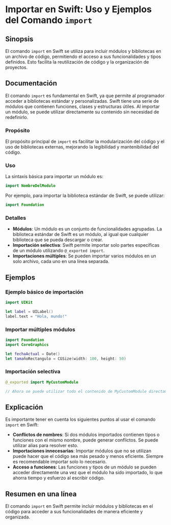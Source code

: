 <!--
Meta Description: # Importar en Swift: Uso y Ejemplos del Comando `import` ## Sinopsis El comando `import` en Swift se utiliza para incluir módulos y bibliotecas en un ...
Meta Keywords: swift, import, importar, módulos, que
-->

# Importar en Swift: Uso y Ejemplos del Comando `import`

## Sinopsis
El comando `import` en Swift se utiliza para incluir módulos y bibliotecas en un archivo de código, permitiendo el acceso a sus funcionalidades y tipos definidos. Esto facilita la reutilización de código y la organización de proyectos.

## Documentación
El comando `import` es fundamental en Swift, ya que permite al programador acceder a bibliotecas estándar y personalizadas. Swift tiene una serie de módulos que contienen funciones, clases y estructuras útiles. Al importar un módulo, se puede utilizar directamente su contenido sin necesidad de redefinirlo.

### Propósito
El propósito principal de `import` es facilitar la modularización del código y el uso de bibliotecas externas, mejorando la legibilidad y mantenibilidad del código.

### Uso
La sintaxis básica para importar un módulo es:

```swift
import NombreDelModulo
```

Por ejemplo, para importar la biblioteca estándar de Swift, se puede utilizar:

```swift
import Foundation
```

### Detalles
- **Módulos**: Un módulo es un conjunto de funcionalidades agrupadas. La biblioteca estándar de Swift es un módulo, al igual que cualquier biblioteca que se pueda descargar o crear.
- **Importación selectiva**: Swift permite importar solo partes específicas de un módulo utilizando `@_exported import`.
- **Importaciones múltiples**: Se pueden importar varios módulos en un solo archivo, cada uno en una línea separada.

## Ejemplos
### Ejemplo básico de importación
```swift
import UIKit

let label = UILabel()
label.text = "Hola, mundo!"
```

### Importar múltiples módulos
```swift
import Foundation
import CoreGraphics

let fechaActual = Date()
let tamañoRectangulo = CGSize(width: 100, height: 50)
```

### Importación selectiva
```swift
@_exported import MyCustomModule

// Ahora se puede utilizar todo el contenido de MyCustomModule directamente
```

## Explicación
Es importante tener en cuenta los siguientes puntos al usar el comando `import` en Swift:

- **Conflictos de nombres**: Si dos módulos importados contienen tipos o funciones con el mismo nombre, puede generar conflictos. Se puede utilizar alias para resolver esto.
- **Importaciones innecesarias**: Importar módulos que no se utilizan puede hacer que el código sea más pesado y menos eficiente. Siempre es recomendable importar solo lo necesario.
- **Acceso a funciones**: Las funciones y tipos de un módulo se pueden acceder directamente una vez que el módulo ha sido importado, lo que ahorra tiempo y esfuerzo al escribir código.

## Resumen en una línea
El comando `import` en Swift permite incluir módulos y bibliotecas en el código para acceder a sus funcionalidades de manera eficiente y organizada.
